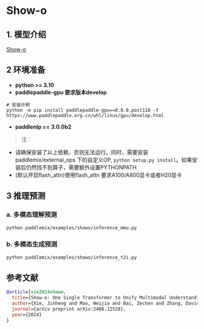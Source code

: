 # Show-o

## 1. 模型介绍

[Show-o](https://github.com/showlab/Show-o) 


## 2 环境准备
- **python >= 3.10**
- **paddlepaddle-gpu 要求版本develop**
```
# 安装示例
python -m pip install paddlepaddle-gpu==0.0.0.post118 -f https://www.paddlepaddle.org.cn/whl/linux/gpu/develop.html
```

- **paddlenlp == 3.0.0b2**

> 注：
* 请确保安装了以上依赖，否则无法运行。同时，需要安装 paddlemix/external_ops 下的自定义OP, `python setup.py install`。如果安装后仍然找不到算子，需要额外设置PYTHONPATH
* (默认开启flash_attn)使用flash_attn 要求A100/A800显卡或者H20显卡

## 3 推理预测

### a. 多模态理解预测
```bash
python paddlemix/examples/showo/inference_mmu.py
```

### b. 多模态生成预测
```bash
python paddlemix/examples/showo/inference_t2i.py
```

## 参考文献
```BibTeX
@article{xie2024showo,
  title={Show-o: One Single Transformer to Unify Multimodal Understanding and Generation},
  author={Xie, Jinheng and Mao, Weijia and Bai, Zechen and Zhang, David Junhao and Wang, Weihao and Lin, Kevin Qinghong and Gu, Yuchao and Chen, Zhijie and Yang, Zhenheng and Shou, Mike Zheng},
  journal={arXiv preprint arXiv:2408.12528},
  year={2024}
}
```
